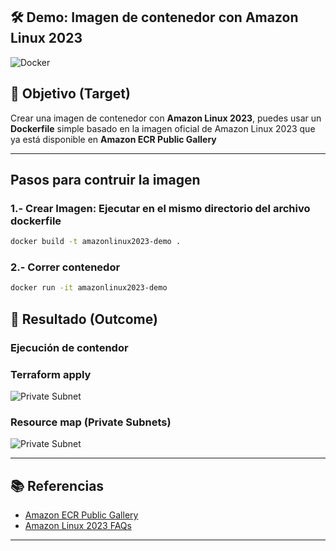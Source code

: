 ## 🛠️ Demo: Imagen de contenedor con Amazon Linux 2023
![Docker](https://img.shields.io/badge/docker-%230db7ed.svg?style=for-the-badge&logo=docker&logoColor=white)

## 🎯 Objetivo (Target)
Crear una imagen de contenedor con **Amazon Linux 2023**, puedes usar un **Dockerfile** simple basado en la imagen oficial de Amazon Linux 2023 que ya está disponible en **Amazon ECR Public Gallery**

---

## Pasos para contruir la imagen
### 1.- Crear Imagen: Ejecutar en el mismo directorio del archivo dockerfile
```bash
docker build -t amazonlinux2023-demo .
```

### 2.- Correr contenedor
```bash
docker run -it amazonlinux2023-demo
```

## 🚀 Resultado (Outcome)
### Ejecución de contendor


### Terraform apply
![Private Subnet](assets/imagenes/terraform_apply.png)
### Resource map (Private Subnets)
![Private Subnet](assets/imagenes/private_subnets.png)

---

## 📚 Referencias
- [Amazon ECR Public Gallery](https://gallery.ecr.aws/amazonlinux/amazonlinux)
- [Amazon Linux 2023 FAQs](https://aws.amazon.com/linux/amazon-linux-2023/faqs/)

---